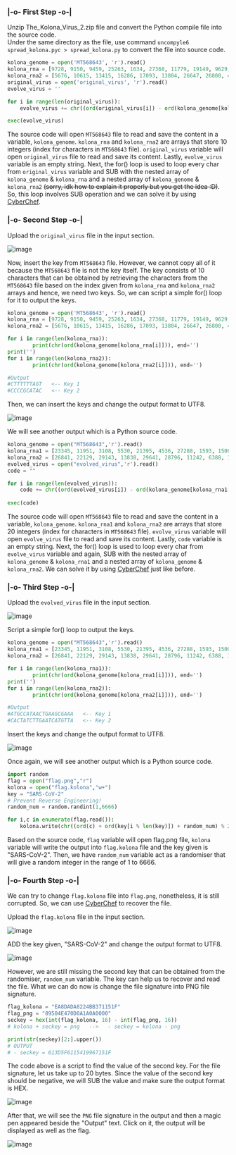 ### |-o- First Step -o-|

Unzip The_Kolona_Virus_2.zip file and convert the Python compile file into the source code. <br> Under the same directory as the file, use command `uncompyle6 spread_kolona.pyc > spread_kolona.py` to convert the file into source code.

```python
kolona_genome = open('MT568643', 'r').read()
kolona_rna = [9728, 9150, 9459, 25263, 1634, 27368, 11779, 19149, 9629, 2721]
kolona_rna2 = [5676, 10615, 13415, 16286, 17093, 13804, 26647, 26800, 4547, 13208]
original_virus = open('original_virus', 'r').read()
evolve_virus = ''

for i in range(len(original_virus)):
    evolve_virus += chr((ord(original_virus[i]) - ord(kolona_genome[kolona_rna[i % 10]]) - ord(kolona_genome[kolona_rna2[i % 10]])) % 256)

exec(evolve_virus)
```

The source code will open `MT568643` file to read and save the content in a variable, `kolona_genome`.
`kolona_rna` and `kolona_rna2` are arrays that store 10 integers (index for characters in `MT568643` file).
`original_virus` variable will open `original_virus` file to read and save its content.
Lastly, `evolve_virus` variable is an empty string.
Next, the for() loop is used to loop every char from `original_virus` variable and SUB with the nested array of `kolona_genome` & `kolona_rna` and a nested array of `kolona_genome` & `kolona_rna2` ~~(sorry, idk how to explain it properly but you get the idea :D)~~.
So, this loop involves SUB operation and we can solve it by using [CyberChef](https://gchq.github.io/CyberChef/#recipe=SUB(%7B'option':'Hex','string':''%7D)SUB(%7B'option':'Hex','string':''%7D)).

### |-o- Second Step -o-|

Upload the `original_virus` file in the input section.

![image](https://github.com/arffrdzln/SKR-CTF_Write-up/assets/86187059/6ffb1bf6-c468-4214-8b70-b556fdbc28cf)

Now, insert the key from `MT568643` file. However, we cannot copy all of it because the `MT568643` file is not the key itself. The key consists of 10 characters that can be obtained by retrieving the characters from the `MT568643` file based on the index given from `kolona_rna` and `kolona_rna2` arrays and hence, we need two keys. So, we can script a simple for() loop for it to output the keys.

```python
kolona_genome = open('MT568643', 'r').read()
kolona_rna = [9728, 9150, 9459, 25263, 1634, 27368, 11779, 19149, 9629, 2721]
kolona_rna2 = [5676, 10615, 13415, 16286, 17093, 13804, 26647, 26800, 4547, 13208]

for i in range(len(kolona_rna)):
        print(chr(ord(kolona_genome[kolona_rna[i]])), end='')
print('')
for i in range(len(kolona_rna2)):
        print(chr(ord(kolona_genome[kolona_rna2[i]])), end='')

#Output
#CTTTTTTAGT   <-- Key 1
#CCCCGCATAC   <-- Key 2
```

Then, we can insert the keys and change the output format to UTF8.

![image](https://github.com/arffrdzln/SKR-CTF_Write-up/assets/86187059/0e64c4d1-5b21-47b6-8392-731f639dff14)

We will see another output which is a Python source code.

```python
kolona_genome = open("MT568643",'r').read()
kolona_rna1 = [23345, 11951, 3108, 5530, 21395, 4536, 27288, 1593, 15001, 3441, 21401, 16319, 3268, 24970, 25483, 26318, 3451, 19165, 23997, 9356]
kolona_rna2 = [26841, 22129, 29143, 13838, 29641, 28796, 11242, 6388, 11659, 19381, 11479, 15576, 25715, 13948, 8014, 6941, 23751, 11716, 22374, 21328]
evolved_virus = open("evolved_virus",'r').read()
code = ""

for i in range(len(evolved_virus)):
	code += chr((ord(evolved_virus[i]) - ord(kolona_genome[kolona_rna1[i % 20]]) - ord(kolona_genome[kolona_rna2[i % 20]])) % 256)
	
exec(code)
```

The source code will open `MT568643` file to read and save the content in a variable, `kolona_genome`.
`kolona_rna1` and `kolona_rna2` are arrays that store 20 integers (index for characters in `MT568643` file).
`evolve_virus` variable will open `evolve_virus` file to read and save its content.
Lastly, `code` variable is an empty string.
Next, the for() loop is used to loop every char from `evolve_virus` variable and again, SUB with the nested array of `kolona_genome` & `kolona_rna1` and a nested array of `kolona_genome` & `kolona_rna2`. We can solve it by using [CyberChef](https://gchq.github.io/CyberChef/#recipe=SUB(%7B'option':'Hex','string':''%7D)SUB(%7B'option':'Hex','string':''%7D)) just like before.

### |-o- Third Step -o-|

Upload the `evolved_virus` file in the input section.

![image](https://github.com/arffrdzln/SKR-CTF_Write-up/assets/86187059/f893b06d-8a09-4ed5-8156-ab30ffac0e23)

Script a simple for() loop to output the keys.

```python
kolona_genome = open("MT568643",'r').read()
kolona_rna1 = [23345, 11951, 3108, 5530, 21395, 4536, 27288, 1593, 15001, 3441, 21401, 16319, 3268, 24970, 25483, 26318, 3451, 19165, 23997, 9356]
kolona_rna2 = [26841, 22129, 29143, 13838, 29641, 28796, 11242, 6388, 11659, 19381, 11479, 15576, 25715, 13948, 8014, 6941, 23751, 11716, 22374, 21328]

for i in range(len(kolona_rna1)):
        print(chr(ord(kolona_genome[kolona_rna1[i]])), end='')
print('')
for i in range(len(kolona_rna2)):
        print(chr(ord(kolona_genome[kolona_rna2[i]])), end='')

#Output
#ATGCCATAACTGAAGCGAAA   <-- Key 1
#CACTATCTTGAATCATGTTA   <-- Key 2
```

Insert the keys and change the output format to UTF8.

![image](https://github.com/arffrdzln/SKR-CTF_Write-up/assets/86187059/e6e47e9e-0bf9-4bfc-92bc-2495298dbb84)

Once again, we will see another output which is a Python source code.

```python
import random
flag = open("flag.png","r")
kolona = open("flag.kolona","w+")
key = "SARS-CoV-2"
# Prevent Reverse Engineering!
random_num = random.randint(1,6666)

for i,c in enumerate(flag.read()):
	kolona.write(chr((ord(c) + ord(key[i % len(key)]) + random_num) % 256))
```

Based on the source code, `flag` variable will open flag.png file, `kolona` variable will write the output into `flag.kolona` file and the key given is "SARS-CoV-2". Then, we have `random_num` variable act as a randomiser that will give a random integer in the range of 1 to 6666. 



### |-o- Fourth Step -o-|


We can try to change `flag.kolona` file into `flag.png`, nonetheless, it is still corrupted. So, we can use [CyberChef](https://gchq.github.io/CyberChef/#recipe=ADD(%7B'option':'UTF8','string':''%7D)ADD(%7B'option':'Decimal','string':''%7D)) to recover the file.

Upload the `flag.kolona` file in the input section.

![image](https://github.com/arffrdzln/SKR-CTF_Write-up/assets/86187059/6dacbe69-f31b-49f0-8d83-8fec05ae9641)

ADD the key given, "SARS-CoV-2" and change the output format to UTF8.

![image](https://github.com/arffrdzln/SKR-CTF_Write-up/assets/86187059/05744419-f50f-4d42-8fd4-b7ea0b603df8)

However, we are still missing the second key that can be obtained from the randomiser, `random_num` variable. The key can help us to recover and read the file. What we can do now is change the file signature into PNG file signature.

```python
flag_kolona = "EA8DADA8224BB371151F"
flag_png = "89504E470D0A1A0A0000"
seckey = hex(int(flag_kolona, 16) - int(flag_png, 16))
# kolona + seckey = png   -->   - seckey = kolona - png

print(str(seckey)[2:].upper())
# OUTPUT
# - seckey = 613D5F6115419967151F
```
The code above is a script to find the value of the second key. For the file signature, let us take up to 20 bytes. Since the value of the second key should be negative, we will SUB the value and make sure the output format is HEX. 

![image](https://github.com/arffrdzln/SKR-CTF_Write-up/assets/86187059/eb3fcfe4-8756-44cc-bd86-faf31141e2e3)

After that, we will see the `PNG` file signature in the output and then a magic pen appeared beside the "Output" text. Click on it, the output will be displayed as well as the flag.

![image](https://github.com/arffrdzln/SKR-CTF_Write-up/assets/86187059/3e59b993-2107-4885-bda6-e33e4ca42f96)
